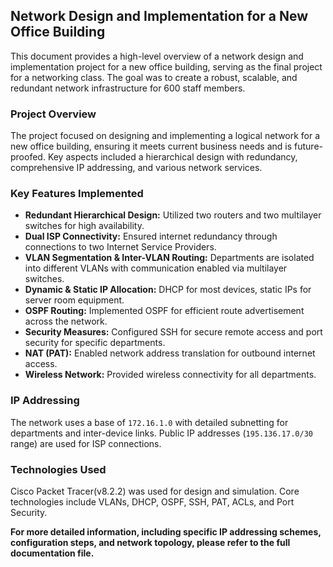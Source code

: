 ## Network Design and Implementation for a New Office Building

This document provides a high-level overview of a network design and implementation project for a new office building, serving as the final project for a networking class. The goal was to create a robust, scalable, and redundant network infrastructure for 600 staff members.

### **Project Overview**

The project focused on designing and implementing a logical network for a new office building, ensuring it meets current business needs and is future-proofed. Key aspects included a hierarchical design with redundancy, comprehensive IP addressing, and various network services.

### **Key Features Implemented**

*   **Redundant Hierarchical Design:** Utilized two routers and two multilayer switches for high availability.
*   **Dual ISP Connectivity:** Ensured internet redundancy through connections to two Internet Service Providers.
*   **VLAN Segmentation & Inter-VLAN Routing:** Departments are isolated into different VLANs with communication enabled via multilayer switches.
*   **Dynamic & Static IP Allocation:** DHCP for most devices, static IPs for server room equipment.
*   **OSPF Routing:** Implemented OSPF for efficient route advertisement across the network.
*   **Security Measures:** Configured SSH for secure remote access and port security for specific departments.
*   **NAT (PAT):** Enabled network address translation for outbound internet access.
*   **Wireless Network:** Provided wireless connectivity for all departments.

### **IP Addressing**

The network uses a base of `172.16.1.0` with detailed subnetting for departments and inter-device links. Public IP addresses (`195.136.17.0/30` range) are used for ISP connections.

### **Technologies Used**

Cisco Packet Tracer(v8.2.2) was used for design and simulation. Core technologies include VLANs, DHCP, OSPF, SSH, PAT, ACLs, and Port Security.

**For more detailed information, including specific IP addressing schemes, configuration steps, and network topology, please refer to the full documentation file.**
